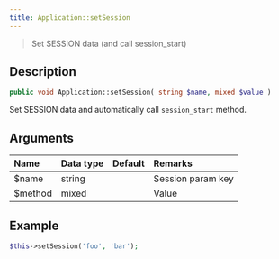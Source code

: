 ```yaml
---
title: Application::setSession
---
```


> Set SESSION data (and call session_start)

## Description

```php
public void Application::setSession( string $name, mixed $value )
```

Set SESSION data and automatically call `session_start` method.


## Arguments

| Name    | Data type | Default | Remarks             |
| :------ | :-------- | :------ | :------------------ |
| $name   | string    |         | Session param key   |
| $method | mixed     |         | Value               |


## Example

```php title="Controller"
$this->setSession('foo', 'bar');
```